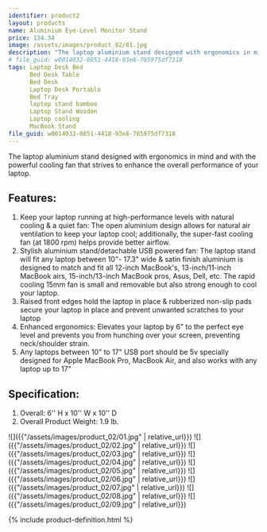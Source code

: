```yaml
---
identifier: product2
layout: products
name: Aluminium Eye-Level Monitor Stand
price: 134.34
image: /assets/images/product_02/01.jpg
description: "The laptop aluminium stand designed with ergonomics in mind and with the powerful cooling fan that strives to enhance the overall performance of your laptop"
# file_guid: w0014032-0851-4418-93e8-785975df7318
tags: Laptop Desk Bed
      Bed Desk Table
      Bed Desk
      Laptop Desk Portable
      Bed Tray
      laptop stand bamboo
      Laptop Stand Wooden
      Laptop cooling
      MacBook Stand
file_guid: w0014032-0851-4418-93e8-785975df7318
---
```


The laptop aluminium stand designed with ergonomics in mind and with the powerful cooling fan that strives to enhance the overall performance of your laptop.


## Features:

1.	Keep your laptop running at high-performance levels with natural cooling & a quiet fan: The open aluminium design allows for natural air ventilation to keep your laptop cool; additionally, the super-fast cooling fan (at 1800 rpm) helps provide better airflow.
2.	Stylish aluminium stand/detachable USB powered fan: The laptop stand will fit any laptop between 10"- 17.3" wide & satin finish aluminium is designed to match and fit all 12-inch MacBook's, 13-inch/11-inch MacBook airs, 15-inch/13-inch MacBook pros, Asus, Dell, etc. The rapid cooling 15mm fan is small and removable but also strong enough to cool your laptop.
3.	Raised front edges hold the laptop in place & rubberized non-slip pads secure your laptop in place and prevent unwanted scratches to your laptop
4.	Enhanced ergonomics: Elevates your laptop by 6" to the perfect eye level and prevents you from hunching over your screen, preventing neck/shoulder strain.
5.	Any laptops between 10" to 17" USB port should be 5v specially designed for Apple MacBook Pro, MacBook Air, and also works with any laptop up to 17"



## Specification:

1.	Overall: 6'' H x 10'' W x 10'' D
2.	Overall Product Weight: 1.9 lb.


![]({{"/assets/images/product_02/01.jpg" | relative_url}})
![]({{"/assets/images/product_02/02.jpg" | relative_url}})
![]({{"/assets/images/product_02/03.jpg" | relative_url}})
![]({{"/assets/images/product_02/04.jpg" | relative_url}})
![]({{"/assets/images/product_02/05.jpg" | relative_url}})
![]({{"/assets/images/product_02/06.jpg" | relative_url}})
![]({{"/assets/images/product_02/07.jpg" | relative_url}})
![]({{"/assets/images/product_02/08.jpg" | relative_url}})
![]({{"/assets/images/product_02/09.jpg" | relative_url}})

<div class="call">
        {% include product-definition.html %}
</div>
<br>
<div class="powr-reviews" id="caf6c2b8_1589127967"></div><script src="https://www.powr.io/powr.js?platform=embed"></script>